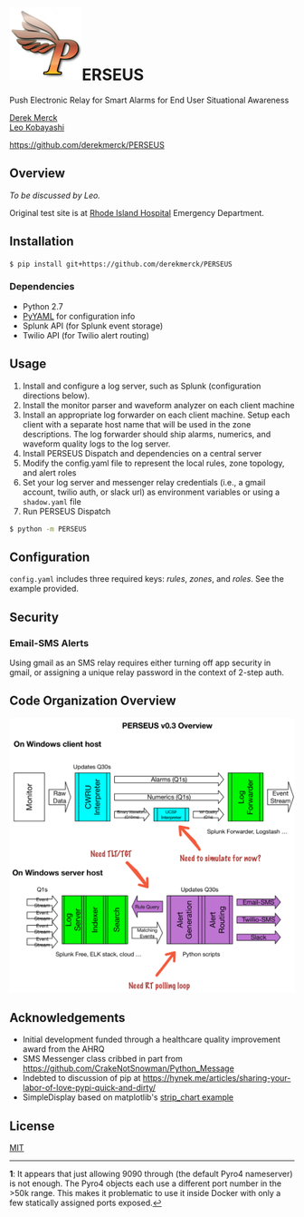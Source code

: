 # ![P](images/perseus_logo_sm.png)ERSEUS
Push Electronic Relay for Smart Alarms for End User Situational Awareness

[Derek Merck](email:derek_merck@brown.edu)  
[Leo Kobayashi](email:lkobayashi@lifespan.org)  

<https://github.com/derekmerck/PERSEUS>


## Overview

_To be discussed by Leo._

Original test site is at [Rhode Island Hospital](http://www.rhodeislandhospital.org) Emergency Department.


## Installation

`$ pip install git+https://github.com/derekmerck/PERSEUS`


### Dependencies

- Python 2.7
- [PyYAML](http://pyyaml.org) for configuration info
- Splunk API (for Splunk event storage)
- Twilio API (for Twilio alert routing)


## Usage

1. Install and configure a log server, such as Splunk (configuration directions below).
2. Install the monitor parser and waveform analyzer on each client machine
3. Install an appropriate log forwarder on each client machine.  Setup each client with a separate host name that will be used in the zone descriptions.  The log forwarder should ship alarms, numerics, and waveform quality logs to the log server.
4. Install PERSEUS Dispatch and dependencies on a central server
5. Modify the config.yaml file to represent the local rules, zone topology, and alert roles
6. Set your log server and messenger relay credentials (i.e., a gmail account, twilio auth, or slack url) as environment variables or using a `shadow.yaml` file
7. Run PERSEUS Dispatch

```bash
$ python -m PERSEUS
```

## Configuration

`config.yaml` includes three required keys:  _rules_, _zones_, and _roles_.  See the example provided.


## Security

### Email-SMS Alerts

Using gmail as an SMS relay requires either turning off app security in gmail, or assigning a unique relay password in the context of 2-step auth.


## Code Organization Overview

![Network organization](images/perseus3_overview.png)


## Acknowledgements

- Initial development funded through a healthcare quality improvement award from the AHRQ
- SMS Messenger class cribbed in part from <https://github.com/CrakeNotSnowman/Python_Message>
- Indebted to discussion of pip at <https://hynek.me/articles/sharing-your-labor-of-love-pypi-quick-and-dirty/>
- SimpleDisplay based on matplotlib's [strip_chart example](http://matplotlib.org/1.4.0/examples/animation/strip_chart_demo.html)


## License

[MIT](http://opensource.org/licenses/mit-license.html)

---

<b id="f1">1</b>:  It appears that just allowing 9090 through (the default Pyro4 nameserver) is not enough.  The Pyro4 objects each use a different port number in the \>50k range.  This makes it problematic to use it inside Docker with only a few statically assigned ports exposed.[↩](#a1)